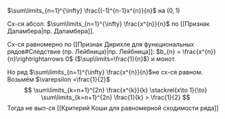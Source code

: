 $\sum\limits_{n=1}^{\infty} \frac{(-1)^{n-1}x^{n}}{n}$ на $(0,1)$

Сх-ся абсол. $\sum\limits_{n=1}^{\infty} \frac{x^{n}}{n}$ по [[Признак Даламбера|пр. Даламбера]].

Сх-ся равномерно по [[Признак Дирихле для функциональных рядов#Следствие (пр. Лейбница)|пр. Лейбница]]: $b_{n} = \frac{x^{n}}{n}\rightrightarrows 0$ ($\sup\limits=\frac{1}{n}$) и монот.

Но ряд $\sum\limits_{n=1}^{\infty} \frac{x^{n}}{n}$не сх-ся равном. Возьмём $\varepsilon =\frac{1}{2}$
$$
\sum\limits_{k=n+1}^{2n} \frac{x^{k}}{k} \stackrel{x\to 1}{\to} \sum\limits_{k=n+1}^{2n} \frac{1}{k} > \frac{1}{2}
$$
Тогда не вып-ся [[Критерий Коши для равномерной сходимости ряда]]